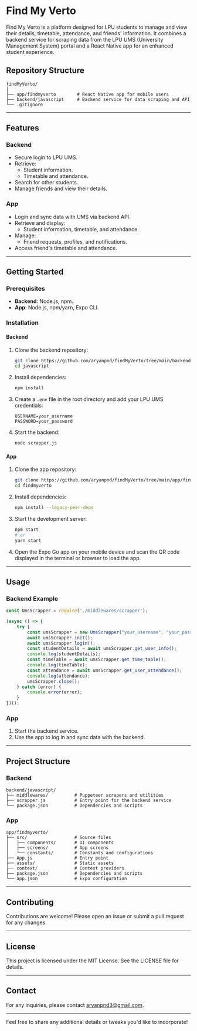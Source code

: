 # Find My Verto

Find My Verto is a platform designed for LPU students to manage and view their details, timetable, attendance, and friends' information. It combines a backend service for scraping data from the LPU UMS (University Management System) portal and a React Native app for an enhanced student experience.

## Repository Structure

```
findMyVerto/
│
├── app/findmyverto        # React Native app for mobile users
├── backend/javascript     # Backend service for data scraping and API
└── .gitignore
```

---

## Features

### Backend
- Secure login to LPU UMS.
- Retrieve:
  - Student information.
  - Timetable and attendance.
- Search for other students.
- Manage friends and view their details.

### App
- Login and sync data with UMS via backend API.
- Retrieve and display:
  - Student information, timetable, and attendance.
- Manage:
  - Friend requests, profiles, and notifications.
- Access friend's timetable and attendance.

---

## Getting Started

### Prerequisites
- **Backend**: Node.js, npm.
- **App**: Node.js, npm/yarn, Expo CLI.

### Installation

#### Backend
1. Clone the backend repository:
    ```sh
    git clone https://github.com/aryanpnd/findMyVerto/tree/main/backend/javascript
    cd javascript
    ```
2. Install dependencies:
    ```sh
    npm install
    ```
3. Create a `.env` file in the root directory and add your LPU UMS credentials:
    ```env
    USERNAME=your_username
    PASSWORD=your_password
    ```
4. Start the backend:
    ```sh
    node scrapper.js
    ```

#### App
1. Clone the app repository:
    ```sh
    git clone https://github.com/aryanpnd/findMyVerto/tree/main/app/findmyverto
    cd findmyverto
    ```
2. Install dependencies:
    ```sh
    npm install --legacy-peer-deps
    ```
3. Start the development server:
    ```sh
    npm start
    # or
    yarn start
    ```

4. Open the Expo Go app on your mobile device and scan the QR code displayed in the terminal or browser to load the app.

---

## Usage

### Backend Example
```javascript
const UmsScrapper = require('./middlewares/scrapper');

(async () => {
    try {
        const umsScrapper = new UmsScrapper("your_username", "your_password", false);
        await umsScrapper.init();
        await umsScrapper.login();
        const studentDetails = await umsScrapper.get_user_info();
        console.log(studentDetails);
        const timeTable = await umsScrapper.get_time_table();
        console.log(timeTable);
        const attendance = await umsScrapper.get_user_attendance();
        console.log(attendance);
        umsScrapper.close();
    } catch (error) {
        console.error(error);
    }
})();
```

### App
1. Start the backend service.
2. Use the app to log in and sync data with the backend.

---

## Project Structure

### Backend
```
backend/javascript/
├── middlewares/          # Puppeteer scrapers and utilities
├── scrapper.js           # Entry point for the backend service
└── package.json          # Dependencies and scripts
```

### App
```
app/findmyverto/
├── src/                  # Source files
│   ├── components/       # UI components
│   ├── screens/          # App screens
│   └── constants/        # Constants and configurations
├── App.js                # Entry point
├── assets/               # Static assets
├── context/              # Context providers
├── package.json          # Dependencies and scripts
└── app.json              # Expo configuration
```

---

## Contributing

Contributions are welcome! Please open an issue or submit a pull request for any changes.

---

## License

This project is licensed under the MIT License. See the LICENSE file for details.

---

## Contact

For any inquiries, please contact [aryanpnd3@gmail.com](mailto:aryanpnd3@gmail.com).

--- 

Feel free to share any additional details or tweaks you'd like to incorporate!
